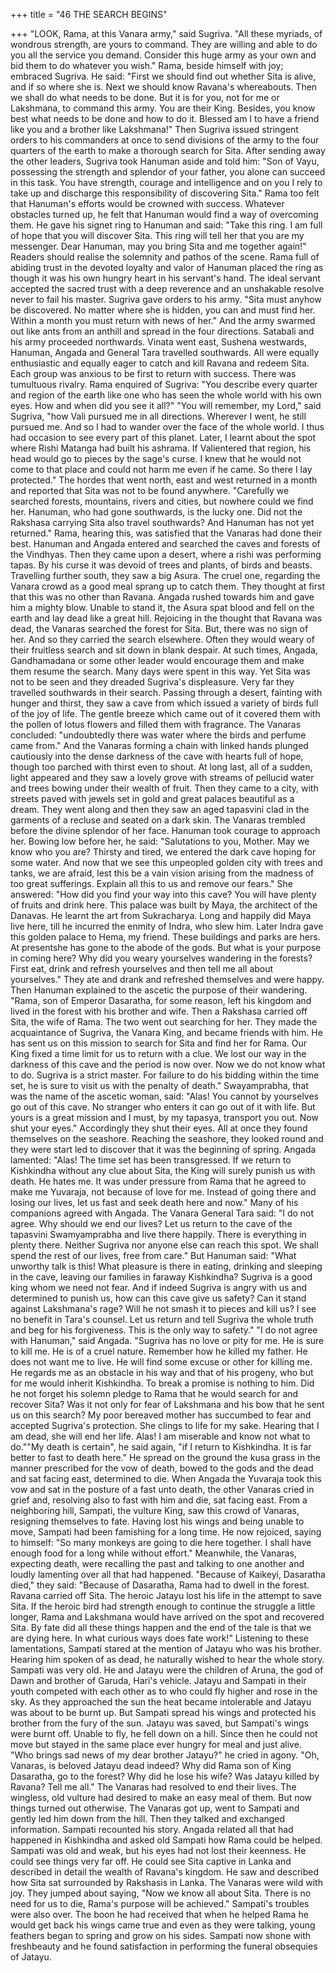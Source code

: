 +++
title = "46 THE SEARCH BEGINS"

+++
"LOOK, Rama, at this Vanara army,"
said Sugriva. "All these myriads, of
wondrous strength, are yours to command.
They are willing and able to do you all the
service you demand. Consider this huge
army as your own and bid them to do
whatever you wish."
Rama, beside himself with joy;
embraced Sugriva. He said: "First we
should find out whether Sita is alive, and
if so where she is. Next we should know
Ravana's whereabouts. Then we shall do
what needs to be done. But it is for you,
not for me or Lakshmana, to command
this army. You are their King. Besides,
you know best what needs to be done and
how to do it. Blessed am I to have a friend
like you and a brother like Lakshmana!"
Then Sugriva issued stringent orders to
his commanders at once to send divisions
of the army to the four quarters of the
earth to make a thorough search for Sita.
After sending away the other leaders,
Sugriva took Hanuman aside and told
him: "Son of Vayu, possessing the
strength and splendor of your father, you
alone can succeed in this task. You have
strength, courage and intelligence and on
you I rely to take up and discharge this
responsibility of discovering Sita."
Rama too felt that Hanuman's efforts
would be crowned with success. Whatever
obstacles turned up, he felt that Hanuman
would find a way of overcoming them. He
gave his signet ring to Hanuman and said:
"Take this ring. I am full of hope that you
will discover Sita. This ring will tell her
that you are my messenger. Dear
Hanuman, may you bring Sita and me
together again!"
Readers should realise the solemnity
and pathos of the scene. Rama full of
abiding trust in the devoted loyalty and
valor of Hanuman placed the ring as
though it was his own hungry heart in his
servant's hand. The ideal servant accepted
the sacred trust with a deep reverence and
an unshakable resolve never to fail his
master.
Sugriva gave orders to his army. "Sita
must anyhow be discovered. No matter
where she is hidden, you can and must
find her. Within a month you must return
with news of her."
And the army swarmed out like ants
from an anthill and spread in the four
directions.
Satabali and his army proceeded
northwards. Vinata went east, Sushena
westwards,
Hanuman,
Angada
and
General Tara travelled southwards.
All were equally enthusiastic and
equally eager to catch and kill Ravana and
redeem Sita. Each group was anxious to
be first to return with success. There was
tumultuous rivalry.
Rama enquired of Sugriva: "You
describe every quarter and region of the
earth like one who has seen the whole
world with his own eyes. How and when
did you see it all?"
"You will remember, my Lord," said
Sugriva, "how Vali pursued me in all
directions. Wherever I went, he still
pursued me. And so I had to wander over
the face of the whole world. I thus had
occasion to see every part of this planet.
Later, I learnt about the spot where Rishi
Matanga had built his ashrama. If Valientered that region, his head would go to
pieces by the sage's curse. I knew that he
would not come to that place and could
not harm me even if he came. So there I
lay protected."
The hordes that went north, east and
west returned in a month and reported that
Sita was not to be found anywhere.
"Carefully
we
searched
forests,
mountains, rivers and cities, but nowhere
could we find her. Hanuman, who had
gone southwards, is the lucky one. Did not
the Rakshasa carrying Sita also travel
southwards? And Hanuman has not yet
returned."
Rama, hearing this, was satisfied that
the Vanaras had done their best.
Hanuman and Angada entered and
searched the caves and forests of the
Vindhyas. Then they came upon a desert,
where a rishi was performing tapas. By
his curse it was devoid of trees and plants,
of birds and beasts. Travelling further
south, they saw a big Asura. The cruel
one, regarding the Vanara crowd as a
good meal sprang up to catch them. They
thought at first that this was no other than
Ravana.
Angada rushed towards him and gave
him a mighty blow. Unable to stand it, the
Asura spat blood and fell on the earth and
lay dead like a great hill. Rejoicing in the
thought that Ravana was dead, the
Vanaras searched the forest for Sita. But,
there was no sign of her. And so they
carried the search elsewhere.
Often they would weary of their
fruitless search and sit down in blank
despair.
At
such
times,
Angada,
Gandhamadana or some other leader
would encourage them and make them
resume the search. Many days were spent
in this way. Yet Sita was not to be seen
and they dreaded Sugriva's displeasure.
Very far they travelled southwards in
their search.
Passing through a desert, fainting with
hunger and thirst, they saw a cave from
which issued a variety of birds full of the
joy of life. The gentle breeze which came
out of it covered them with the pollen of
lotus flowers and filled them with
fragrance.
The
Vanaras
concluded:
"undoubtedly there was water where the
birds and perfume came from." And the
Vanaras forming a chain with linked
hands plunged cautiously into the dense
darkness of the cave with hearts full of
hope, though too parched with thirst even
to shout.
At long last, all of a sudden, light
appeared and they saw a lovely grove with
streams of pellucid water and trees
bowing under their wealth of fruit. Then
they came to a city, with streets paved
with jewels set in gold and great palaces
beautiful as a dream. They went along and
then they saw an aged tapasvini clad in
the garments of a recluse and seated on a
dark skin. The Vanaras trembled before
the divine splendor of her face.
Hanuman took courage to approach
her. Bowing low before her, he said:
"Salutations to you, Mother. May we
know who you are? Thirsty and tired, we
entered the dark cave hoping for some
water. And now that we see this
unpeopled golden city with trees and
tanks, we are afraid, lest this be a vain
vision arising from the madness of too
great sufferings. Explain all this to us and
remove our fears."
She answered: "How did you find your
way into this cave? You will have plenty
of fruits and drink here. This palace was
built by Maya, the architect of the
Danavas. He learnt the art from
Sukracharya. Long and happily did Maya
live here, till he incurred the enmity of
Indra, who slew him. Later Indra gave this
golden palace to Hema, my friend. These
buildings and parks are hers. At presentshe has gone to the abode of the gods. But
what is your purpose in coming here?
Why did you weary yourselves wandering
in the forests? First eat, drink and refresh
yourselves and then tell me all about
yourselves."
They ate and drank and refreshed
themselves and were happy. Then
Hanuman explained to the ascetic the
purpose of their wandering.
"Rama, son of Emperor Dasaratha, for
some reason, left his kingdom and lived in
the forest with his brother and wife. Then
a Rakshasa carried off Sita, the wife of
Rama. The two went out searching for
her. They made the acquaintance of
Sugriva, the Vanara King, and became
friends with him. He has sent us on this
mission to search for Sita and find her for
Rama. Our King fixed a time limit for us
to return with a clue. We lost our way in
the darkness of this cave and the period is
now over. Now we do not know what to
do. Sugriva is a strict master. For failure
to do his bidding within the time set, he is
sure to visit us with the penalty of death."
Swayamprabha, that was the name of
the ascetic woman, said: "Alas! You
cannot by yourselves go out of this cave.
No stranger who enters it can go out of it
with life. But yours is a great mission and
I must, by my tapasya, transport you out.
Now shut your eyes."
Accordingly they shut their eyes. All at
once they found themselves on the
seashore.
Reaching the seashore, they looked
round and they were start led to discover
that it was the beginning of spring.
Angada lamented: "Alas! The time set has
been transgressed. If we return to
Kishkindha without any clue about Sita,
the King will surely punish us with death.
He hates me. It was under pressure from
Rama that he agreed to make me
Yuvaraja, not because of love for me.
Instead of going there and losing our
lives, let us fast and seek death here and
now." Many of his companions agreed
with Angada.
The Vanara General Tara said: "I do
not agree. Why should we end our lives?
Let us return to the cave of the tapasvini
Swamyamprabha and live there happily.
There is everything in plenty there.
Neither Sugriva nor anyone else can reach
this spot. We shall spend the rest of our
lives, free from care."
But Hanuman said: "What unworthy
talk is this! What pleasure is there in
eating, drinking and sleeping in the cave,
leaving
our
families
in
faraway
Kishkindha? Sugriva is a good king whom
we need not fear. And if indeed Sugriva is
angry with us and determined to punish
us, how can this cave give us safety? Can
it stand against Lakshmana's rage? Will he
not smash it to pieces and kill us? I see no
benefit in Tara's counsel. Let us return and
tell Sugriva the whole truth and beg for
his forgiveness. This is the only way to
safety."
"I do not agree with Hanuman," said
Angada. "Sugriva has no love or pity for
me. He is sure to kill me. He is of a cruel
nature. Remember how he killed my
father. He does not want me to live. He
will find some excuse or other for killing
me. He regards me as an obstacle in his
way and that of his progeny, who but for
me would inherit Kishkindha. To break a
promise is nothing to him. Did he not
forget his solemn pledge to Rama that he
would search for and recover Sita? Was it
not only for fear of Lakshmana and his
bow that he sent us on this search? My
poor bereaved mother has succumbed to
fear and accepted Sugriva's protection.
She clings to life for my sake. Hearing
that I am dead, she will end her life. Alas!
I am miserable and know not what to do.""My death is certain", he said again, "if
I return to Kishkindha. It is far better to
fast to death here."
He spread on the ground the kusa grass
in the manner prescribed for the vow of
death, bowed to the gods and the dead and
sat facing east, determined to die.
When Angada the Yuvaraja took this
vow and sat in the posture of a fast unto
death, the other Vanaras cried in grief and,
resolving also to fast with him and die, sat
facing east.
From a neighboring hill, Sampati, the
vulture King, saw this crowd of Vanaras,
resigning themselves to fate. Having lost
his wings and being unable to move,
Sampati had been famishing for a long
time. He now rejoiced, saying to himself:
"So many monkeys are going to die here
together. I shall have enough food for a
long while without effort."
Meanwhile, the Vanaras, expecting
death, were recalling the past and talking
to one another and loudly lamenting over
all that had happened. "Because of
Kaikeyi, Dasaratha died," they said:
"Because of Dasaratha, Rama had to dwell
in the forest. Ravana carried off Sita. The
heroic Jatayu lost his life in the attempt to
save Sita. If the heroic bird had strength
enough to continue the struggle a little
longer, Rama and Lakshmana would have
arrived on the spot and recovered Sita. By
fate did all these things happen and the
end of the tale is that we are dying here. In
what curious ways does fate work!"
Listening
to
these
lamentations,
Sampati stared at the mention of Jatayu
who was his brother. Hearing him spoken
of as dead, he naturally wished to hear the
whole story.
Sampati was very old. He and Jatayu
were the children of Aruna, the god of
Dawn and brother of Garuda, Hari's
vehicle. Jatayu and Sampati in their youth
competed with each other as to who could
fly higher and rose in the sky. As they
approached the sun the heat became
intolerable and Jatayu was about to be
burnt up.
But Sampati spread his wings and
protected his brother from the fury of the
sun. Jatayu was saved, but Sampati's
wings were burnt off. Unable to fly, he
fell down on a hill. Since then he could
not move but stayed in the same place
ever hungry for meal and just alive.
"Who brings sad news of my dear
brother Jatayu?" he cried in agony. "Oh,
Vanaras, is beloved Jatayu dead indeed?
Why did Rama son of King Dasaratha, go
to the forest? Why did he lose his wife?
Was Jatayu killed by Ravana? Tell me
all."
The Vanaras had resolved to end their
lives. The wingless, old vulture had
desired to make an easy meal of them. But
now things turned out otherwise. The
Vanaras got up, went to Sampati and
gently led him down from the hill. Then
they talked and exchanged information.
Sampati recounted his story. Angada
related all that had happened in
Kishkindha and asked old Sampati how
Rama could be helped.
Sampati was old and weak, but his eyes
had not lost their keenness. He could see
things very far off. He could see Sita
captive in Lanka and described in detail
the wealth of Ravana's kingdom. He saw
and described how Sita sat surrounded by
Rakshasis in Lanka. The Vanaras were
wild with joy. They jumped about saying,
"Now we know all about Sita. There is no
need for us to die, Rama's purpose will be
achieved."
Sampati's troubles were also over. The
boon he had received that when he helped
Rama he would get back his wings came
true and even as they were talking, young
feathers began to spring and grow on his
sides. Sampati now shone with freshbeauty and he found satisfaction in
performing the funeral obsequies of
Jatayu.